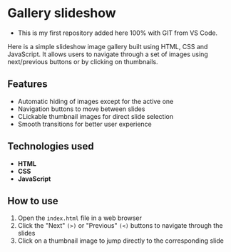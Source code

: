 # Gallery slideshow #

* This is my first repository added here 100% with GIT from VS Code.

Here is a simple slideshow image gallery built using HTML, CSS and JavaScript. It allows users to navigate through a set of images using next/previous buttons or by clicking on thumbnails.

## Features

* Automatic hiding of images except for the active one
* Navigation buttons to move between slides
* CLickable thumbnail images for direct slide selection
* Smooth transitions for better user experience

## Technologies used

* **HTML**
* **CSS**
* **JavaScript**

## How to use

1. Open the ```index.html``` file in a web browser
2. Click the "Next" ```(>)``` or "Previous" ```(<)``` buttons to navigate through the slides
3. Click on a thumbnail image to jump directly to the corresponding slide
